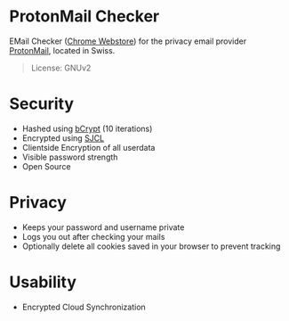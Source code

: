 # ProtonMail Checker
EMail Checker ([Chrome Webstore]) for the privacy email provider [ProtonMail], located in Swiss.
>License: GNUv2

# Security
- Hashed using [bCrypt] (10 iterations)
- Encrypted using [SJCL]
- Clientside Encryption of all userdata
- Visible password strength
- Open Source

# Privacy
- Keeps your password and username private
- Logs you out after checking your mails
- Optionally delete all cookies saved in your browser to prevent tracking

# Usability
- Encrypted Cloud Synchronization

[ProtonMail]:https://protonmail.ch/
[bCrypt]:https://de.wikipedia.org/wiki/Bcrypt
[SJCL]:https://github.com/bitwiseshiftleft/sjcl
[Chrome Webstore]:https://chrome.google.com/webstore/detail/protonmail-checker/cmdelhngcpofmpidijaggmejnjofnpip
